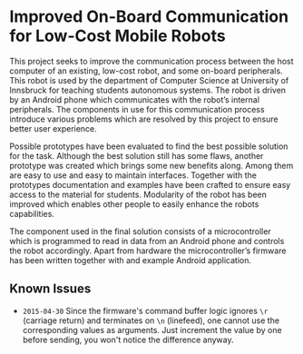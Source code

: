 # Improved On-Board Communication for Low-Cost Mobile Robots

This project seeks to improve the communication process between the host
computer of an existing, low-cost robot, and some on-board peripherals. This
robot is used by the department of Computer Science at University of Innsbruck
for teaching students autonomous systems. The robot is driven by an Android
phone which communicates with the robot’s internal peripherals. The components
in use for this communication process introduce various problems which are
resolved by this project to ensure better user experience.

Possible prototypes have been evaluated to find the best possible solution for
the task. Although the best solution still has some flaws, another prototype
was created which brings some new benefits along. Among them are easy to use
and easy to maintain interfaces. Together with the prototypes documentation and
examples have been crafted to ensure easy access to the material for students.
Modularity of the robot has been improved which enables other people to easily
enhance the robots capabilities.

The component used in the final solution consists of a microcontroller which is
programmed to read in data from an Android phone and controls the robot
accordingly. Apart from hardware the microcontroller’s firmware has been
written together with and example Android application.

## Known Issues

- `2015-04-30` Since the firmware's command buffer logic ignores `\r` (carriage
  return) and terminates on `\n` (linefeed), one cannot use the corresponding
  values as arguments. Just increment the value by one before sending, you
  won't notice the difference anyway.
